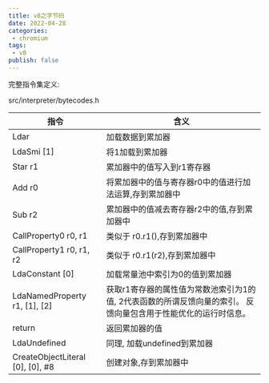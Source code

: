 ```yaml
---
title: v8之字节码
date: 2022-04-28
categories:
 - chromium
tags:
 - v8
publish: false
---
```


完整指令集定义:

src/interpreter/bytecodes.h

| 指令  | 含义 |
| ---- | ---- |
|  Ldar | 加载数据到累加器 |
| LdaSmi [1] | 将1加载到累加器 |
|  Star r1 | 累加器中的值写入到r1寄存器 |
| Add r0 | 将累加器中的值与寄存器r0中的值进行加法运算,存到累加器中 |
| Sub r2 | 累加器中的值减去寄存器r2中的值,存到累加器中 |
| CallProperty0 r0, r1 | 类似于 r0.r1(),存到累加器中 |
| CallProperty1 r0, r1, r2 | 类似于 r0.r1(r2),存到累加器中 |
| LdaConstant [0] | 加载常量池中索引为0的值到累加器 |
| LdaNamedProperty r1, [1], [2] | 获取r1寄存器的属性值为常数池索引为1的值, 2代表函数的所谓反馈向量的索引。 反馈向量包含用于性能优化的运行时信息。 |
| return | 返回累加器的值 |
| LdaUndefined | 同理, 加载undefined到累加器 |
| CreateObjectLiteral [0], [0], #8 | 创建对象,存到累加器中 |